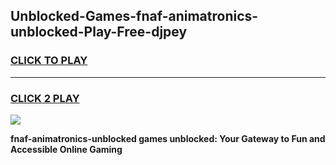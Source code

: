 
## Unblocked-Games-fnaf-animatronics-unblocked-Play-Free-djpey
<h3>
<a href="https://premium76.site?title=fnaf-animatronics-unblocked&ref=18A1">CLICK TO PLAY</a></h3>
<hr>

<h3>
<a href="https://premium76.site?title=fnaf-animatronics-unblocked&ref=18A1">CLICK 2 PLAY</a>
  
</h3>

<a href="https://premium76.site?title=fnaf-animatronics-unblocked&ref=18A1"><img src="https://clearcache.store/games.png"></a>


**fnaf-animatronics-unblocked games unblocked: Your Gateway to Fun and Accessible Online Gaming**
